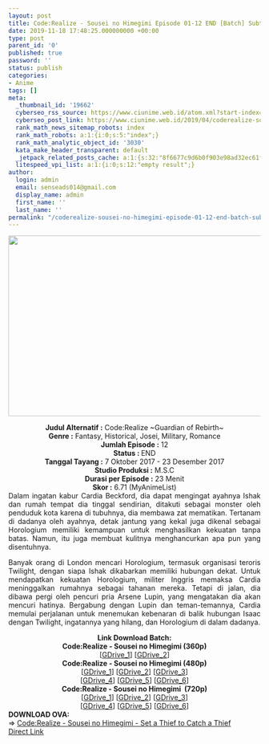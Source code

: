 ```yaml
---
layout: post
title: Code:Realize - Sousei no Himegimi Episode 01-12 END [Batch] Subtitle Indonesia
date: 2019-11-18 17:48:25.000000000 +00:00
type: post
parent_id: '0'
published: true
password: ''
status: publish
categories:
- Anime
tags: []
meta:
  _thumbnail_id: '19662'
  cyberseo_rss_source: https://www.ciunime.web.id/atom.xml?start-index=2401&max-results=150
  cyberseo_post_link: https://www.ciunime.web.id/2019/04/coderealize-sousei-no-himegimi-episode.html
  rank_math_news_sitemap_robots: index
  rank_math_robots: a:1:{i:0;s:5:"index";}
  rank_math_analytic_object_id: '3030'
  kata_make_header_transparent: default
  _jetpack_related_posts_cache: a:1:{s:32:"8f6677c9d6b0f903e98ad32ec61f8deb";a:2:{s:7:"expires";i:1663284179;s:7:"payload";a:0:{}}}
  litespeed_vpi_list: a:1:{i:0;s:12:"empty result";}
author:
  login: admin
  email: senseads014@gmail.com
  display_name: admin
  first_name: ''
  last_name: ''
permalink: "/coderealize-sousei-no-himegimi-episode-01-12-end-batch-subtitle-indonesia/"
---
```

<div class="separator" style="clear: both; text-align: center;"><img border="0" data-original-height="720" data-original-width="1280" height="360" src="{{ site.baseurl }}/assets/2019/11/Code%2BRealize%2B-%2BSousei%2Bno%2BHimegimi%2B-%2BSet%2Ba%2BThief%2Bto%2BCatch%2Ba%2BThief.jpg" width="640" /></div>
<p>
<div style="text-align: center;"><b>Judul</b><b><b> Alternatif</b> :</b> Code:Realize ~Guardian of Rebirth~ </div>
<div style="text-align: center;"><b><b>Genre :</b></b> Fantasy, Historical, Josei, Military, Romance</div>
<div style="text-align: center;"><b>Jumlah Episode :</b> 12<br /><b>Status :&nbsp;</b>END<br /><b>Tanggal Tayang :</b> 7 Oktober 2017 - 23 Desember 2017<br /><b>Studio Produksi :</b> M.S.C<br /><b>Durasi per Episode :</b> 23 Menit</div>
<div style="text-align: center;"><b>Skor :</b> 6.71 (MyAnimeList)</div>
<div style="text-align: center;"></div>
<div style="text-align: justify;">Dalam ingatan kabur Cardia Beckford, dia dapat mengingat ayahnya Ishak dan rumah tempat dia tinggal sendirian, ditakuti sebagai monster oleh penduduk kota karena di tubuhnya, dia membawa zat mematikan. Tertanam di dadanya oleh ayahnya, detak jantung yang kekal juga dikenal sebagai Horologium memiliki kemampuan untuk menghasilkan kekuatan tanpa batas. Namun, itu juga membuat kulitnya menghancurkan apa pun yang disentuhnya.</p>
<p>Banyak orang di London mencari Horologium, termasuk organisasi teroris Twilight, dengan siapa Ishak dikabarkan memiliki hubungan dekat. Untuk mendapatkan kekuatan Horologium, militer Inggris memaksa Cardia meninggalkan rumahnya sebagai tahanan mereka. Tetapi di jalan, dia dibawa pergi oleh pencuri pria Arsene Lupin, yang mengatakan dia akan mencuri hatinya. Bergabung dengan Lupin dan teman-temannya, Cardia memulai perjalanan untuk menemukan kebenaran di balik hubungan Isaac dengan Twilight, ingatannya yang hilang, dan Horologium di dalam dadanya.</p></div>
<div style="text-align: justify;"></div>
<div style="text-align: justify;"></div>
<div style="text-align: center;"><b>Link Download Batch:</b></div>
<div style="text-align: center;">
<div style="text-align: center;"><b>Code:Realize - Sousei no Himegimi (360p)</b></div>
</div>
<div style="text-align: center;">[<a href="https://drive.google.com/uc?id=1iEQD2HBt2lQwigPZI5ZubhEPlacyfGng" target="_blank" rel="noopener">GDrive_1</a>] [<a href="https://drive.google.com/uc?export=download&amp;id=1gbYMpB0NQUQTj8YitUWCJWv3Fh8483B7" target="_blank" rel="noopener">GDrive_2</a>]</div>
<div style="text-align: center;"></div>
<div style="text-align: center;"><b>Code:Realize - Sousei no Himegimi (480p)</b><br />[<a href="https://drive.google.com/uc?id=1isbyWWValcrgBW16FZB4AvazP5CS17PQ" target="_blank" rel="noopener">GDrive_1</a>] [<a href="https://drive.google.com/uc?id=1Hk4-uhLbDJP4hauMKgArWECWWNeHnFb7" target="_blank" rel="noopener">GDrive_2</a>] [<a href="https://drive.google.com/uc?id=1Zsbath6kKJdu7YsfBZ2-Kp0y3kAZ1t9E" target="_blank" rel="noopener">GDrive_3</a>]<br />[<a href="https://drive.google.com/uc?id=1g45t1hnadD7R9LkCoWI84ZW235aycBIU" target="_blank" rel="noopener">GDrive_4</a>] [<a href="https://drive.google.com/uc?id=1mK9S8jMqiLzUlGGVp503I-dQHaFgfpdM" target="_blank" rel="noopener">GDrive_5</a>] [<a href="https://drive.google.com/uc?export=download&amp;id=1s0tuRb1f3xM_rljm7ewSeZxj4ehV4ayH" target="_blank" rel="noopener">GDrive_6</a>]</div>
<div style="text-align: center;"><b>Code:Realize - Sousei no Himegimi&nbsp; (720p)</b><br />[<a href="https://drive.google.com/uc?id=1gVj_4tJ1_iSgG_jk4sHpTMcjpjmPYr2N" target="_blank" rel="noopener">GDrive_1</a>] [<a href="https://drive.google.com/uc?id=11AT8WH_mXrJ5H9UGcYTiD0n-Myo9-DXR" target="_blank" rel="noopener">GDrive_2</a>] [<a href="https://drive.google.com/uc?id=1ReuMsf8aBaqCbRlK2DnsBIvsANh_VToD" target="_blank" rel="noopener">GDrive_3</a>]<br />[<a href="https://drive.google.com/uc?id=1fHhB1jwF5L-kPyHczqM6xdbxcvmBTGcI" target="_blank" rel="noopener">GDrive_4</a>] [<a href="https://drive.google.com/uc?id=1RrSFKzAdewBS5q7mkVZzfluIksOUYx5a" target="_blank" rel="noopener">GDrive_5</a>] [<a href="https://drive.google.com/uc?export=download&amp;id=1rYLRNE39AKyaTrJgh404z4e1EElEMrnq" target="_blank" rel="noopener">GDrive_6</a>]
<div style="text-align: left;"></div>
<div style="text-align: left;"></div>
<div style="text-align: left;"><b>DOWNLOAD OVA:</b></div>
<div style="text-align: left;"></div>
<div style="text-align: left;">=&gt;&nbsp;<a href="https://www.ciunime.web.id/2019/04/coderealize-sousei-no-himegimi-set.html" target="_blank" rel="noopener">Code:Realize - Sousei no Himegimi - Set a Thief to Catch a Thief</a></div>
<div style="text-align: left;"></div>
</div>
<link rel="stylesheet" href="https://cdnjs.cloudflare.com/ajax/libs/font-awesome/4.7.0/css/font-awesome.min.css" />
<div class="divbtn"> <a href="https://handymansurrender.com/fihup8buzv?key=94550f7ce39444073321dde3b8782f97" class="btn"><i class="fa fa-download"></i> Direct Link</a> </div>
